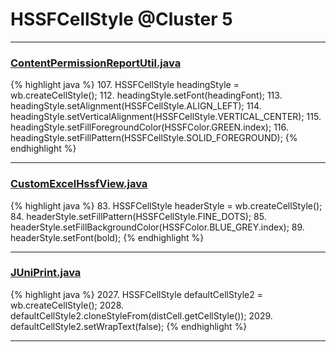 # HSSFCellStyle @Cluster 5

***

### [ContentPermissionReportUtil.java](https://searchcode.com/codesearch/view/43507489/)
{% highlight java %}
107. HSSFCellStyle headingStyle = wb.createCellStyle();
112. headingStyle.setFont(headingFont);
113. headingStyle.setAlignment(HSSFCellStyle.ALIGN_LEFT);
114. headingStyle.setVerticalAlignment(HSSFCellStyle.VERTICAL_CENTER);
115. headingStyle.setFillForegroundColor(HSSFColor.GREEN.index);
116. headingStyle.setFillPattern(HSSFCellStyle.SOLID_FOREGROUND);
{% endhighlight %}

***

### [CustomExcelHssfView.java](https://searchcode.com/codesearch/view/73662641/)
{% highlight java %}
83. HSSFCellStyle headerStyle = wb.createCellStyle();
84. headerStyle.setFillPattern(HSSFCellStyle.FINE_DOTS);
85. headerStyle.setFillBackgroundColor(HSSFColor.BLUE_GREY.index);
89. headerStyle.setFont(bold);
{% endhighlight %}

***

### [JUniPrint.java](https://searchcode.com/codesearch/view/60212057/)
{% highlight java %}
2027. HSSFCellStyle defaultCellStyle2 = wb.createCellStyle();
2028. defaultCellStyle2.cloneStyleFrom(distCell.getCellStyle());
2029. defaultCellStyle2.setWrapText(false);
{% endhighlight %}

***


